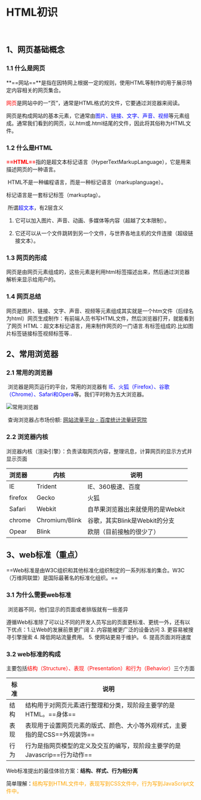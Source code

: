 # HTML初识

​		

## 1、网页基础概念

### 1.1 什么是网页



​	**==网站==**是指在因特网上根据一定的规则，使用HTML等制作的用于展示特定内容相关的网页集合。



<span style="color:red">	网页</span>是网站中的一“页”，通常是HTML格式的文件，它要通过浏览器来阅读。



​	网页是构成网站的基本元素，它通常由<span style="color: blue">图片、链接、文字、声音、视频</span>等元素组成。通常我们看到的网页，以.htm或.html结尾的文件，因此将其俗称为HTML文件。

### 1.2 什么是HTML
​	<span style="color:red">**==HTML==**</span>指的是超文本标记语言（HyperTextMarkupLanguage），它是用来描述网页的一种语言。



​	HTML不是一种编程语言，而是一种标记语言（markuplanguage）。

标记语言是一套标记标签（markuptag）。



​	所谓<span style="color: blue">超文本</span>，有2层含义

1. 它可以加入图片、声音、动画、多媒体等内容（超越了文本限制）。

2. 它还可以从一个文件跳转到另一个文件，与世界各地主机的文件连接（超级链接文本）。

### 1.3 网页的形成

​	网页是由网页元素组成的，这些元素是利用html标签描述出来，然后通过浏览器解析来显示给用户的。

### 1.4 网页总结

​	网页是图片、链接、文字、声音、视频等元素组成其实就是一个htm文件（后绿名为html）
​	网页生成制作：有前端人员书写HTML文件，然后浏览器打开，就能看到了网页
​	HTML：超文本标记语言，用来制作网页的一门语言.有标签组成的.比如图片标签链接标签视频标签等..



## 2、常用浏览器

### 2.1 常用的浏览器

​	浏览器是网页运行的平台，常用的浏览器有 <span style="color: blue">IE、火狐（Firefox）、谷歌（Chrome）、Safari和Opera</span>等。我们平时称为五大浏览器。

![常用浏览器](https://img2018.cnblogs.com/blog/1691302/201906/1691302-20190619223717524-1922828195.png)

​	查询浏览器占市场份额: [网站流量平台 - 百度统计流量研究院](https://tongji.baidu.com/research/site)

### 2.2 浏览器内核

​	浏览器内核（渲染引擎）：负责读取网页内容，整理讯息，计算网页的显示方式并显示页面

| 浏览器  | 内核           | 说明                             |
| :------ | -------------- | -------------------------------- |
| IE      | Trident        | IE、360极速、百度                |
| firefox | Gecko          | 火狐                             |
| Safari  | Webkit         | 自苹果浏览器出来就使用的是Webkit |
| chrome  | Chromium/Blink | 谷歌，其实Blink是Webkit的分支    |
| Opear   | Blink          | 欧朋（目前接触的很少了）         |

## 3、web标准（重点）

​	==Web标准是由W3C组织和其他标准化组织制定的一系列标准的集合。W3C（万维网联盟）是国际最著名的标准化组织。==

### 3.1 为什么需要web标准

​	浏览器不同，他们显示的页面或者排版就有一些差异

​	遵循Web标准除了可以让不同的开发人员写出的页面更标准、更统一外，还有以下优点：
​	  1.让Web的发展前景更广阔
  	2. 内容能被更广泛的设备访问
  	3. 更容易被搜寻引擎搜索
  	4. 降低网站流量费用。
  	5. 使网站更易于维护。
  	6. 提高页面浏将速度

### 3.2 web标准的构成

主要包括<span style="color: red">结构（Structure）、表现（Presentation）和行为（Behavior）</span>三个方面

| 标准 | 说明                                                         |
| ---- | ------------------------------------------------------------ |
| 结构 | 结构用于对网页元素进行整理和分类，现阶段主要学的是HTML。==身体== |
| 表现 | 表现用于设置网页元素的版式、颜色、大小等外观样式，主要指的是CSS==外观装饰== |
| 行为 | 行为是指网页模型的定义及交互的编写，现阶段主要学的是Javascrip==行为动作== |

​	Web标准提出的最佳体验方案：**结构、样式、行为相分离**

​	简单理解：<span style="color: orange">结构写到HTML文件中，表现写到CSS文件中，行为写到JavaScript文件中。</span>

